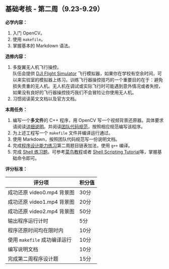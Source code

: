 ## 基础考核 - 第二周（9.23-9.29）

**必学内容：**

1. 入门 OpenCV。
2. 使用 `makefile`。
3. 掌握基本的 Markdown 语法。

**选修内容：**

1. 多旋翼无人机飞行操控。  
   队伍会提供 [DJI Flight Simulator](https://www.dji.com/cn/simulator) 飞行模拟器，如果你在学校有空余时间，可以来实验室的模拟器上练习。训练飞行器操控技巧的一个重要目的在于：避免损失贵重的无人机。无人机在调试或实际飞行时可能遇到意外情况或者失控，如果没有良好的飞行器操控技巧我们不会冒险让你使用无人机。
2. 习惯阅读英文文档以及官方文档。

**本周任务：**

1. 编写一个**多文件**的 C++ 程序，用 OpenCV 写一个视频背景还原器。具体要求请阅读[详细说明](https://github.com/SYSU-AERO-SWIFT/tutorial_2019/blob/master/tasks/week2/background_recovery.md)。并阅读[团队代码规范](https://github.com/SYSU-AERO-SWIFT/tutorial_2019/wiki/%E5%9B%A2%E9%98%9F%E5%8D%8F%E4%BD%9C%E8%A7%84%E8%8C%83)，按照相应规范编写该程序。
2. 为上述工程写一个 `makefile` 文件并编译运行通过。
3. 使用 Markdown，按照团队代码规范写一份说明文档。
4. 完成[程序设计能力练习](https://github.com/SYSU-AERO-SWIFT/tutorial_2019/blob/master/tasks/week2/programming_exercise.md)第二周题目链表加法，使用 `g++` 编译。
5. 完成 [Shell 练习题](https://github.com/SYSU-AERO-SWIFT/tutorial_2019/blob/master/tasks/week2/shell_exercise.md)。可参考[菜鸟教程](http://www.runoob.com/linux/linux-shell.html)或者 [Shell Scripting Tutorial](https://www.shellscript.sh/)等，掌握基础命令即可。

**评分标准：**

| 评分项                       | 积分值 |
| ---------------------------- | ------ |
| 成功还原 video0.mp4 背景图   | 30分   |
| 成功还原 video1.mp4 背景图   | 20分   |
| 成功还原 video2.mp4 背景图   | 50分   |
| 输出程序运行计时             | 5分    |
| 程序还原时间均在限时内       | 10分   |
| 使用 `makefile` 成功编译运行 | 10分   |
| 编写说明文档                 | 10分   |
| 完成第二周程序设计题         | 15分   |
